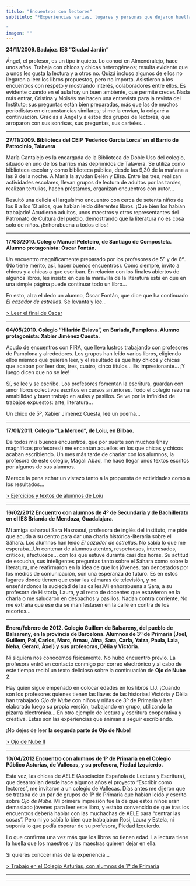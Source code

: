 ```yaml
---
titulo: "Encuentros con lectores"
subtitulo: "*Experiencias varias, lugares y personas que dejaron huella... (Ha habido muchos, pero comenzaré esta narración a partir de 2009.)*"
imagen: ""
---
```

 **24/11/2009. Badajoz. IES “Ciudad Jardín”**

Ángel, el profesor, es un tipo inquieto. Lo conocí en Almendralejo, hace unos
años. Trabaja con chicos y chicas heterogéneos; resulta evidente que a unos
les gusta la lectura y a otros no. Quizá incluso algunos de ellos no llegaron
a leer los libros propuestos, pero no importa. Asistieron a los encuentros
con respeto y mostrando interés, colaboradores entre ellos. Es evidente
cuando en el aula hay un buen ambiente, que permite crecer. Nada más entrar,
Cristina y Moisés me hacen una entrevista para la revista del Instituto; sus
preguntas están bien preparadas, más que las de muchos periodistas en
circunstancias similares; si me la envían, la colgaré a continuación. Gracias
a Ángel y a estos dos grupos de lectores, que arroparon con sus sonrisas, sus
preguntas, sus carteles…

* * *

**27/11/2009. Biblioteca del CEIP ‘Federico García Lorca’ en el Barrio de
Patrocinio, Talavera**

María Cantalejo es la encargada de la Biblioteca de Doble Uso del colegio,
situado en uno de los barrios más deprimidos de Talavera. Se utiliza como
biblioteca escolar y como biblioteca pública, desde las 9,30 de la mañana a
las 9 de la noche. A María la ayudan Belén y Elisa. Entre las tres, realizan
actividades escolares, llevan grupos de lectura de adultos por las tardes,
realizan tertulias, hacen préstamos, organizan encuentros con autor…

Resultó una delicia el larguísimo encuentro con cerca de setenta niños de los
8 a los 13 años, que habían leído diferentes libros. ¡Qué bien los habían
trabajado! Acudieron adultos, unos maestros y otros representantes del
Patronato de Cultura del pueblo, demostrando que la literatura no es cosa
solo de niños. ¡Enhorabuena a todos ellos!

* * *

**17/03/2010. Colegio Manuel Peleteiro, de Santiago de Compostela. Alumno
protagonista: Óscar Fontán.**

Un encuentro magníficamente preparado por los profesores de 5º y de 6º. (No
tiene mérito, así, hacer buenos encuentros). Como siempre, invito a chicos y
a chicas a que escriban. En relación con los finales abiertos de algunos
libros, les insisto en que la maravilla de la literatura está en que en una
simple página puede continuar todo un libro…

En esto, alza el dedo un alumno, Óscar Fontán, que dice que ha continuado _El
cazador de estrellas_. Se levanta y lee…

[> Leer el final de Óscar](/ver/encuentros/final-cazador-oscar)

* * *

**04/05/2010. Colegio “Hilarión Eslava”, en Burlada, Pamplona. Alumno
protagonista: Xabier Jiménez Cuesta.**

Acudo de encuentros con FIRA, que lleva lustros trabajando con profesores de
Pamplona y alrededores. Los grupos han leído varios libros, eligiendo ellos
mismos qué quieren leer, y el resultado es que hay chicos y chicas que acaban
por leer dos, tres, cuatro, cinco títulos… Es impresionante… ¡Y luego dicen
que no se lee!

Sí, se lee y se escribe. Los profesores fomentan la escritura, guardan con
amor libros colectivos escritos en cursos anteriores. Todo el colegio rezuma
amabilidad y buen trabajo en aulas y pasillos. Se ve por la infinidad de
trabajos expuestos: arte, literatura…

Un chico de 5º, Xabier Jiménez Cuesta, lee un poema…

* * *

**17/01/2011. Colegio “La Merced”, de Loiu, en Bilbao.**

De todos mis buenos encuentros, que por suerte son muchos (¡hay magníficos
profesores!) me encantan aquellos en los que chicas y chicos acaban
escribiendo. Un mes más tarde de charlar con los alumnos, la profesora de
este colegio, Magali Abad, me hace llegar unos textos escritos por algunos de
sus alumnos.

Merece la pena echar un vistazo tanto a la propuesta de actividades como a
los resultados…

[> Ejercicios y textos de alumnos de Loiu](/ver/encuentros/alumnosloiu)

* * *

**16/02/2012 Encuentro con alumnos de 4º de Secundaria y de Bachillerato en
el IES Brianda de Mendoza, Guadalajara.**

Mi amiga saharaui Sara Hasnaoui, profesora de inglés del instituto, me pide
que acuda a su centro para dar una charla histórica-literaria sobre el
Sáhara. Los alumnos han leído _El cazador de estrellas_. No sabía lo que me
esperaba…Un centenar de alumnos atentos, respetuosos, interesados, críticos,
afectuosos… con los que estuve durante casi dos horas. Su actitud de escucha,
sus inteligentes preguntas tanto sobre el Sáhara como sobre la literatura, me
reafirmaron en la idea de que los jóvenes, tan denostados por los medios de
comunicación, son una esperanza de futuro. Es en estos lugares donde tienen
que estar las cámaras de televisión, y no enseñándonos la suciedad de las
calles.Mi enhorabuena a Sara, a su profesora de Historia, Laura, y al resto
de docentes que estuvieron en la charla o me saludaron en despachos y
pasillos. Nadan contra corriente. No me extraña que ese día se manifestasen
en la calle en contra de los recortes…

* * *

**Enero/febrero de 2012. Colegio Guillem de Balsareny, del pueblo de
Balsareny, en la provincia de Barcelona. Alumnos de 3º de Primaria (Joel,
Guillem, Pol, Carlos, Marc, Arnau, Aina, Sara, Carla, Yaiza, Paula, Laia,
Neha, Gerard, Àxel) y sus profesoras, Dèlia y Victòria.**

Ni siquiera nos conocemos físicamente. No hubo encuentro previo. La profesora
entró en contacto conmigo por correo electrónico y al cabo de este tiempo
recibí un texto delicioso sobre la continuación de **Ojo de Nube 2**.

Hay quien sigue empeñado en colocar edades en los libros LIJ. ¡Cuando son los
profesores quienes tienen las llaves de las historias! Victòria y Dèlia han
trabajado _Ojo de Nube_ con niños y niñas de 3º de Primaria y han elaborado
luego su propia versión, trabajando en grupo, utilizando la pizarra
electrónica… En otro ejemplo de lectura y escritura cooperativa y creativa.
Estas son las experiencias que animan a seguir escribiendo.

¡No dejes de leer **la segunda parte de Ojo de Nube**!

[> Ojo de Nube II](/ver/encuentros/ojodenube2)

* * *

**10/04/2012 Encuentro con alumnos de 1º de Primaria en el Colegio Público
Asturias, de Vallecas, y su profesora, Piedad Izquierdo.**

Esta vez, las chicas de AELE (Asociación Española de Lectura y Escritura),
que desarrollan desde hace algunos años el proyecto “Escribir como lectores”,
me invitaron a un colegio de Vallecas. Días antes me dijeron que se trataba
de un par de grupos de 1º de Primaria que habían leído y escrito sobre _Ojo
de Nube_. Mi primera impresión fue la de que estos niños eran demasiado
jóvenes para leer este libro, y estaba convencido de que tras los encuentros
debería hablar con las muchachas de AELE para “centrar las cosas”. Pero ni yo
sabía lo bien que trabajaban Rosi, Laura y Estela, ni suponía lo que podía
esperar de su profesora, Piedad Izquierdo.

Lo que confirma una vez más que los libros no tienen edad. La lectura tiene
la huella que los maestros y las maestras quieren dejar en ella.

Si quieres conocer más de la experiencia…

[> Trabajo en el Colegio Asturias, con alumnos de 1º de
Primaria](/ver/encuentros/colegioasturias)

* * *

* * *
